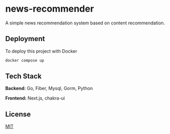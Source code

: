 
# news-recommender

A simple news recommendation system based on content recommendation.


## Deployment

To deploy this project with Docker

```bash
docker compose up
```


## Tech Stack

**Backend:** Go, Fiber, Mysql, Gorm, Python

**Frontend:** Next.js, chakra-ui


## License

[MIT](https://choosealicense.com/licenses/mit/)
